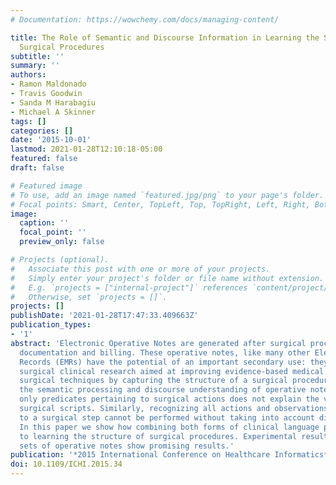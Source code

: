 ```yaml
---
# Documentation: https://wowchemy.com/docs/managing-content/

title: The Role of Semantic and Discourse Information in Learning the Structure of
  Surgical Procedures
subtitle: ''
summary: ''
authors:
- Ramon Maldonado
- Travis Goodwin
- Sanda M Harabagiu
- Michael A Skinner
tags: []
categories: []
date: '2015-10-01'
lastmod: 2021-01-28T12:10:18-05:00
featured: false
draft: false

# Featured image
# To use, add an image named `featured.jpg/png` to your page's folder.
# Focal points: Smart, Center, TopLeft, Top, TopRight, Left, Right, BottomLeft, Bottom, BottomRight.
image:
  caption: ''
  focal_point: ''
  preview_only: false

# Projects (optional).
#   Associate this post with one or more of your projects.
#   Simply enter your project's folder or file name without extension.
#   E.g. `projects = ["internal-project"]` references `content/project/deep-learning/index.md`.
#   Otherwise, set `projects = []`.
projects: []
publishDate: '2021-01-28T17:47:33.409663Z'
publication_types:
- '1'
abstract: 'Electronic Operative Notes are generated after surgical procedures for
  documentation and billing. These operative notes, like many other Electronic Medical
  Records (EMRs) have the potential of an important secondary use: they can enable
  surgical clinical research aimed at improving evidence-based medical practice. Recognizing
  surgical techniques by capturing the structure of a surgical procedure requires
  the semantic processing and discourse understanding of operative notes. Identifying
  only predicates pertaining to surgical actions does not explain the various possible
  surgical scripts. Similarly, recognizing all actions and observations pertaining
  to a surgical step cannot be performed without taking into account discourse structure.
  In this paper we show how combining both forms of clinical language processing leads
  to learning the structure of surgical procedures. Experimental results on two large
  sets of operative notes show promising results.'
publication: '*2015 International Conference on Healthcare Informatics*'
doi: 10.1109/ICHI.2015.34
---
```

